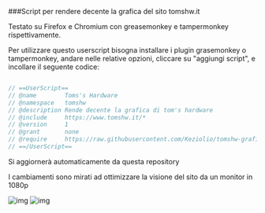 ###Script per rendere decente la grafica del sito tomshw.it

Testato su Firefox e Chromium con greasemonkey e tampermonkey rispettivamente.

Per utilizzare questo userscript bisogna installare i plugin grasemonkey o tampermonkey, andare nelle relative opzioni, cliccare su "aggiungi script", e incollare il seguente codice:

```javascript

// ==UserScript==
// @name        Toms's Hardware 
// @namespace   tomshw
// @description Rende decente la grafica di tom's hardware
// @include     https://www.tomshw.it/*
// @version     1
// @grant       none
// @require     https://raw.githubusercontent.com/Keziolio/tomshw-grafica/master/main.js
// ==/UserScript==

```

Si aggiornerà automaticamente da questa repository

I cambiamenti sono mirati ad ottimizzare la visione del sito da un monitor in 1080p


![img](http://i.imgur.com/DEThsqU.png)
![img](http://i.imgur.com/pegQHS9.png)
